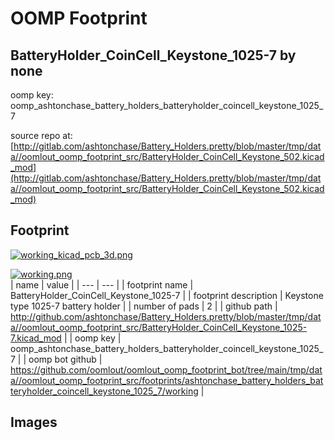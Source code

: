 # OOMP Footprint  
## BatteryHolder_CoinCell_Keystone_1025-7  by none  
  
oomp key: oomp_ashtonchase_battery_holders_batteryholder_coincell_keystone_1025_7  
  
source repo at: [http://gitlab.com/ashtonchase/Battery_Holders.pretty/blob/master/tmp/data//oomlout_oomp_footprint_src/BatteryHolder_CoinCell_Keystone_502.kicad_mod](http://gitlab.com/ashtonchase/Battery_Holders.pretty/blob/master/tmp/data//oomlout_oomp_footprint_src/BatteryHolder_CoinCell_Keystone_502.kicad_mod)  
## Footprint  
  
[![working_kicad_pcb_3d.png](working_kicad_pcb_3d_600.png)](working_kicad_pcb_3d.png)  
  
[![working.png](working_600.png)](working.png)  
| name | value | 
| --- | --- | 
| footprint name | BatteryHolder_CoinCell_Keystone_1025-7 | 
| footprint description | Keystone type 1025-7 battery holder | 
| number of pads | 2 | 
| github path | http://github.com/ashtonchase/Battery_Holders.pretty/blob/master/tmp/data//oomlout_oomp_footprint_src/BatteryHolder_CoinCell_Keystone_1025-7.kicad_mod | 
| oomp key | oomp_ashtonchase_battery_holders_batteryholder_coincell_keystone_1025_7 | 
| oomp bot github | https://github.com/oomlout/oomlout_oomp_footprint_bot/tree/main/tmp/data//oomlout_oomp_footprint_src/footprints/ashtonchase_battery_holders_batteryholder_coincell_keystone_1025_7/working | 
## Images  

